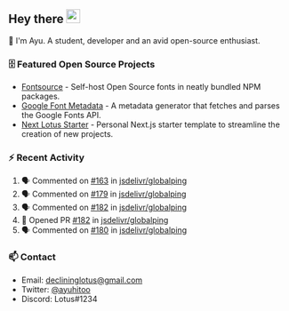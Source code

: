 ## Hey there <img src="https://media.giphy.com/media/hvRJCLFzcasrR4ia7z/giphy.gif" width="25" height="25">

📝 I'm Ayu. A student, developer and an avid open-source enthusiast.

### 🗄 Featured Open Source Projects

- [Fontsource](https://github.com/fontsource/fontsource) - Self-host Open Source fonts in neatly bundled NPM packages.
- [Google Font Metadata](https://github.com/fontsource/google-font-metadata) - A metadata generator that fetches and parses the Google Fonts API.
- [Next Lotus Starter](https://github.com/DecliningLotus/next-lotus-starter) - Personal Next.js starter template to streamline the creation of new projects.

### ⚡ Recent Activity

<!--START_SECTION:activity-->

1. 🗣 Commented on [#163](https://github.com/jsdelivr/globalping/issues/163) in [jsdelivr/globalping](https://github.com/jsdelivr/globalping)
2. 🗣 Commented on [#179](https://github.com/jsdelivr/globalping/issues/179) in [jsdelivr/globalping](https://github.com/jsdelivr/globalping)
3. 🗣 Commented on [#182](https://github.com/jsdelivr/globalping/issues/182) in [jsdelivr/globalping](https://github.com/jsdelivr/globalping)
4. 💪 Opened PR [#182](https://github.com/jsdelivr/globalping/pull/182) in [jsdelivr/globalping](https://github.com/jsdelivr/globalping)
5. 🗣 Commented on [#180](https://github.com/jsdelivr/globalping/issues/180) in [jsdelivr/globalping](https://github.com/jsdelivr/globalping)
<!--END_SECTION:activity-->

### 📫 Contact

- Email: declininglotus@gmail.com
- Twitter: [@ayuhitoo](https://twitter.com/ayuhitoo)
- Discord: Lotus#1234
